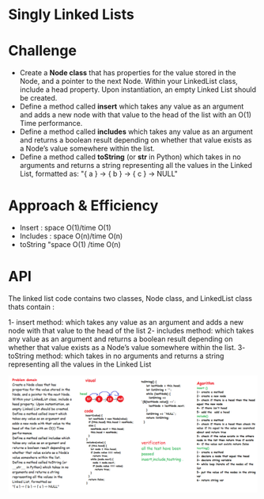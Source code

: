 # Singly Linked Lists

# Challenge

- Create a **Node class** that has properties for the value stored in the Node, and a pointer to the next Node.
Within your LinkedList class, include a head property. Upon instantiation, an empty Linked List should be created.
- Define a method called **insert** which takes any value as an argument and adds a new node with that value to the head of the list with an O(1) Time performance.
- Define a method called **includes** which takes any value as an argument and returns a boolean result depending on whether that value exists as a Node’s value somewhere within the list.
- Define a method called **toString** (or __str__ in Python) which takes in no arguments and returns a string representing all the values in the Linked List, formatted as:
"{ a } -> { b } -> { c } -> NULL"

# Approach & Efficiency

- Insert : space O(1)/time O(1)
- Includes : space O(n)/time O(n)
- toString "space O(1) /time O(n)

# API

The linked list code contains two classes, Node class, and LinkedList class thats contain :

1- insert method: which takes any value as an argument and adds a new node with that value to the head of the list
2- includes method: which takes any value as an argument and returns a boolean result depending on whether that value exists as a Node’s value somewhere within the list.
3- toString method:  which takes in no arguments and returns a string representing all the values in the Linked List 


![ll](../../images/llwhiteboard.png)

